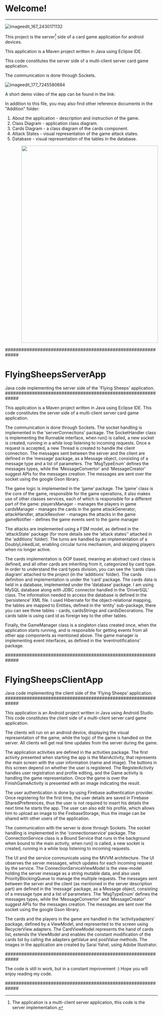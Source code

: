 # Welcome!
____________________________________________________________________________________________________


![imageedit_167_2430171132](https://user-images.githubusercontent.com/23153754/144578230-8f331f1d-1623-4f96-a698-bee044492546.png)



This project is the server[^1] side of a card game application for android devices.

This application is a Maven project written in Java using Eclipse IDE.

This code constitutes the server side of a multi-client server card game application.

The communication is done through Sockets. 

![imageedit_177_7245580684](https://user-images.githubusercontent.com/23153754/144590673-213aefbe-602c-44ba-a4be-b771adb3a441.png)


A short demo video of the app can be found in the link:

In addition to this file, you may also find other reference documents in the "Addition" folder:
1. About the application - description and instruction of the game.
2. Class Diagram - application class diagram.
3. Cards Diagram - a class diagram of the cards component.
4. Attack States - visual representation of the game attack states.
5. Database - visual representation of the tables in the database.

<div class="start">
<p align="right">
  <img src="https://user-images.githubusercontent.com/23153754/144582294-05402a68-9d40-4e2c-b214-f8463a52093f.png" width=450px height=650px />
</p>
</div>









#############################################################
# FlyingSheepsServerApp 
Java code implementing the server side of the 'Flying Sheeps' application.
#############################################################

This application is a Maven project written in Java using Eclipse IDE. 
This code constitutes the server side of a multi-client server card game application.

The communication is done through Sockets. 
The socket handling is implemented in the 'serverConnections' package.
The SocketHandler class is implementing the Runnable interface, when run() is called, a new socket is created, running in a while loop listening to incoming requests. 
Once a request is accepted, a new Thread is created to handle the client connection. 
The messages sent between the server and the client are defined in the ‘message’ package, as a Message object, consisting of a message type and a list of parameters.
The ‘MsgTypeEnum’ defines the messages types, while the ‘MessageConvertor’ and ‘MessageCreator’ suggest APIs for the messages creation.
The messages are sent over the socket using the google Gson library. 

The game logic is implemented in the ‘game’ package.
The ‘game’ class is the core of the game, responsible for the game operations, it also makes use of other classes services,
each of which is responsible for a different part of the game:
playersManager - manages the players in game
cardsManager - manages the cards in the game
attackGenerator, attackHandler, attackResolver - manages the attacks in the game
gameNotifier - defines the game events sent to the game manager

The attacks are implemented using a FSM model, as defined in the ‘attackState’ package  (for more details see the ‘attack states’’ attached in the ‘additions’ folder).
The turns are handled by an implementation of a DoublyLinkedList, enabling circular turns mechanism, and skipping players when no longer active.

The cards implementation is OOP based, meaning an abstract card class is defined, and all other cards are inheriting from it, categorized by card type.
In order to understand the card types division, you can see the ‘cards class diagram’ attached to the project (in the ‘additions’ folder).
The cards definition and implementation is under the ‘card’ package. 
The cards data is held in a database, implemented under the ‘database’ package.
I am using MySQL database along with JDBC connector handled in the ‘DriverSQL’ class.
The information needed to access the database is defined in the ‘persistence’ XML file. 
I used Hibernate for the object-relational mapping, the tables are mapped to Entities, defined in the ‘entity’ sub-package,
there you can see three tables - cards, cardsStrings and cardsDecorations.
The cards table is using card id as foreign key to the other tables.

Finally, the GameManager class is a singleton class created once, when the application starts running, 
and is responsible for getting events from all other app components as mentioned above.
The game manager is implementing event interfaces, as defined in the ‘eventnotifications’ package. 



#############################################################
# FlyingSheepsClientApp 
Java code implementing the client side of the 'Flying Sheeps' application.
#############################################################

This application is an Android project written in Java using Android Studio. 
This code constitutes the client side of a multi-client server card game application.

The clients will run on an android device, displaying the visual representation of the game, while the logic of the game is handled on the server.
All clients will get real time updates from the server during the game.

The application activities are defined in the activities package.
The first activity presented when starting the app is the MainActivity, that represents the main screen with the user information (name and image).
The buttons in this screen depend on whether the user is registered.
The RegisterActivity handles user registration and profile editing, and the Game activity is handling the game representation.
Once the game is over the FinishGameActivity is presented with an image indicating the result.

The user authentication is done by using Firebase authentication provider.
Once registering for the first time, the user details are saved in Firebase SharedPreferences,
thus the user is not required to insert his details the next time he starts the app.
The user can also edit his profile, which allows him to upload an image to the FirebaseStorage,
thus the image can be shared with other users of the application. 

The communication with the server is done through Sockets. 
The socket handling is implemented in the 'connectionservice' package.
The ConnectionService class is a Bound Service that runs in the background when bound to the main activity,
when run() is called, a new socket is created, running in a while loop listening to incoming requests.

The UI and the service communicate using the MVVM architecture.
The UI observes the server messages, which updates for each incoming request by the service.
The ConnectionServiceViewModel is the view-model holding the server message as a string mutable data, and also uses PriorityBlockingQueue to manage the multiple requests.
The messages sent between the server and the client (as mentioned in the server description part) are defined in the ‘message’ package,
as a Message object, consisting of a message type and a list of parameters.
The ‘MsgTypeEnum’ defines the messages types, while the ‘MessageConvertor’ and ‘MessageCreator’ suggest APIs for the messages creation. 
The messages are sent over the socket using the google Gson library.

The cards and the players in the game are handled in the ‘activityadapters’ package,
defined by a ViewModel, and represented to the screen using RecyclerView adapters.
The CardViewModel represents the hand of cards list, extends the ViewModel
and enables the constant modification of the cards list by calling the adapters getValue and postValue methods.
The images in the application are created by Sarai Yahel, using Adobe Illustrator.


#############################################################

The code is still in work, but in a constant improvement :) 
Hope you will enjoy reading my code. 

#############################################################

[^1]: The application is a multi-client server application, this code is the server implementation.

